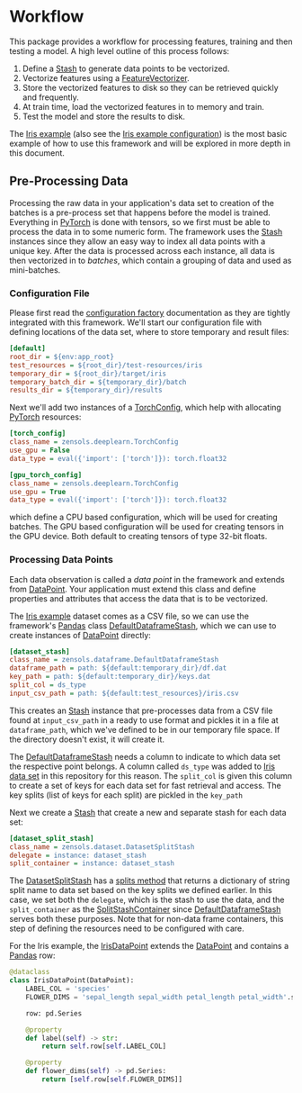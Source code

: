 # Workflow

This package provides a workflow for processing features, training and then
testing a model.  A high level outline of this process follows:
1. Define a [Stash] to generate data points to be vectorized.
1. Vectorize features using a [FeatureVectorizer].
1. Store the vectorized features to disk so they can be retrieved quickly and
   frequently.
1. At train time, load the vectorized features in to memory and train.
1. Test the model and store the results to disk.

The [Iris example] (also see the [Iris example configuration]) is the most
basic example of how to use this framework and will be explored in more depth
in this document.


## Pre-Processing Data

Processing the raw data in your application's data set to creation of the
batches is a pre-process set that happens before the model is trained.
Everything in [PyTorch] is done with tensors, so we first must be able to
process the data in to some numeric form.  The framework uses the [Stash]
instances since they allow an easy way to index all data points with a unique
key.  After the data is processed across each instance, all data is then
vectorized in to *batches*, which contain a grouping of data and used as
mini-batches.


### Configuration File

Please first read the [configuration factory] documentation as they are tightly
integrated with this framework.  We'll start our configuration file with
defining locations of the data set, where to store temporary and result files:
```ini
[default]
root_dir = ${env:app_root}
test_resources = ${root_dir}/test-resources/iris
temporary_dir = ${root_dir}/target/iris
temporary_batch_dir = ${temporary_dir}/batch
results_dir = ${temporary_dir}/results
```

Next we'll add two instances of a [TorchConfig], which help with allocating
[PyTorch] resources:
```ini
[torch_config]
class_name = zensols.deeplearn.TorchConfig
use_gpu = False
data_type = eval({'import': ['torch']}): torch.float32

[gpu_torch_config]
class_name = zensols.deeplearn.TorchConfig
use_gpu = True
data_type = eval({'import': ['torch']}): torch.float32
```
which define a CPU based configuration, which will be used for creating
batches.  The GPU based configuration will be used for creating tensors in the
GPU device.  Both default to creating tensors of type 32-bit floats.


### Processing Data Points

Each data observation is called a *data point* in the framework and extends
from [DataPoint].  Your application must extend this class and define
properties and attributes that access the data that is to be vectorized.

The [Iris example] dataset comes as a CSV file, so we can use the framework's
[Pandas] class [DefaultDataframeStash], which we can use to create instances of
[DataPoint] directly:
```ini
[dataset_stash]
class_name = zensols.dataframe.DefaultDataframeStash
dataframe_path = path: ${default:temporary_dir}/df.dat
key_path = path: ${default:temporary_dir}/keys.dat
split_col = ds_type
input_csv_path = path: ${default:test_resources}/iris.csv
```

This creates an [Stash] instance that pre-processes data from a CSV file found
at `input_csv_path` in a ready to use format and pickles it in a file at
`dataframe_path`, which we've defined to be in our temporary file space.  If
the directory doesn't exist, it will create it.

The [DefaultDataframeStash] needs a column to indicate to which data set the
respective point belongs.  A column called `ds_type` was added to [Iris data
set] in this repository for this reason.  The `split_col` is given this column
to create a set of keys for each data set for fast retrieval and access.  The
key splits (list of keys for each split) are pickled in the `key_path`

Next we create a [Stash] that create a new and separate stash for each data
set:
```ini
[dataset_split_stash]
class_name = zensols.dataset.DatasetSplitStash
delegate = instance: dataset_stash
split_container = instance: dataset_stash
```

The [DatasetSplitStash] has a [splits method] that returns a dictionary of
string split name to data set based on the key splits we defined earlier.  In
this case, we set both the `delegate`, which is the stash to use the data, and
the `split_container` as the [SplitStashContainer] since
[DefaultDataframeStash] serves both these purposes.  Note that for non-data
frame containers, this step of defining the resources need to be configured
with care.

For the Iris example, the [IrisDataPoint] extends the [DataPoint] and contains
a [Pandas] row:
```python
@dataclass
class IrisDataPoint(DataPoint):
    LABEL_COL = 'species'
    FLOWER_DIMS = 'sepal_length sepal_width petal_length petal_width'.split()

    row: pd.Series

    @property
    def label(self) -> str:
        return self.row[self.LABEL_COL]

    @property
    def flower_dims(self) -> pd.Series:
        return [self.row[self.FLOWER_DIMS]]
```


<!-- links -->
[PyTorch]: https://pytorch.org
[Pandas]: https://pandas.pydata.org
[Iris data set]: https://archive.ics.uci.edu/ml/datasets/iris
[configuration factory]: https://plandes.github.io/util/doc/config.html#configuration-factory

[Iris example configuration]: https://github.com/plandes/deeplearn/blob/master/test-resources/iris
[Iris example]: https://github.com/plandes/deeplearn/blob/master/test/python/iris/model.py
[IrisDataPoint]: https://github.com/plandes/deeplearn/blob/master/test/python/iris/model.py

[Stash]: https://plandes.github.io/util/api/zensols.persist.html#zensols.persist.domain.Stash
[FeatureVectorizer]: ../api/zensols.deeplearn.vectorize.html#zensols.deeplearn.vectorize.domain.FeatureVectorizer
[DataPoint]: ../api/zensols.deeplearn.batch.html#zensols.deeplearn.batch.domain.DataPoint
[TorchConfig]: ../api/zensols.deeplearn.html#zensols.deeplearn.torchconfig.TorchConfig
[DefaultDataframeStash]: ../api/zensols.dataframe.html#zensols.dataframe.stash.DefaultDataframeStash
[DatasetSplitStash]: ../api/zensols.dataset.html#zensols.dataset.stash.DatasetSplitStash
[splits method]: ../api/zensols.dataset.html?highlight=datasetsplitstash#zensols.dataset.interface.SplitStashContainer.splits
[SplitStashContainer]: ../api/zensols.dataset.html#zensols.dataset.interface.SplitStashContainer
